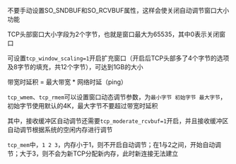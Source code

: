 不要手动设置SO_SNDBUF和SO_RCVBUF属性，这样会使关闭自动调节窗口大小功能

TCP头部窗口大小字段为2个字节，也就是窗口最大为65535，其中0表示关闭窗口

可设置`tcp_window_scaling=1`开启扩充窗口（开启后TCP头部多了4个字节的选项及8字节的填充，共12个字节），可达到1GB的大小

带宽时延积 = 最大带宽 * 网络时延（ping）

`tcp_wmem`、`tcp_rmem`可以设置窗口动态调节参数，为`最小字节 初始字节 最大字节`，初始字节使用默认的4K，最大字节不要超过带宽时延积

其中，接收缓冲区自动调节还需要`tcp_moderate_rcvbuf=1`开启，并且接收缓冲区自动调节根据系统的空闲内存进行调节

`tcp_mem`中，`1 2 3`，内存小于1，则不开启自动调节；在1与2之间，开始自动调节；大于3，则不会为新TCP分配新内存，此时新连接无法建立